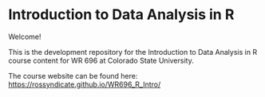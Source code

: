 # Introduction to Data Analysis in R

Welcome!

This is the development repository for the Introduction to Data Analysis in R course content for WR 696 at Colorado State University.

The course website can be found here: https://rossyndicate.github.io/WR696_R_Intro/
